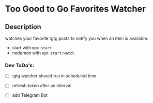 # Too Good to Go Favorites Watcher

## Description

watches your favorite tgtg posts to notify you when an item is available.

-   start with `npm start`
-   nodemon with `npm start:watch`

### Dev ToDo's:

- [ ] tgtg watcher should run in scheduled time
- [ ] refresh token after an interval
- [ ] add Telegram Bot

